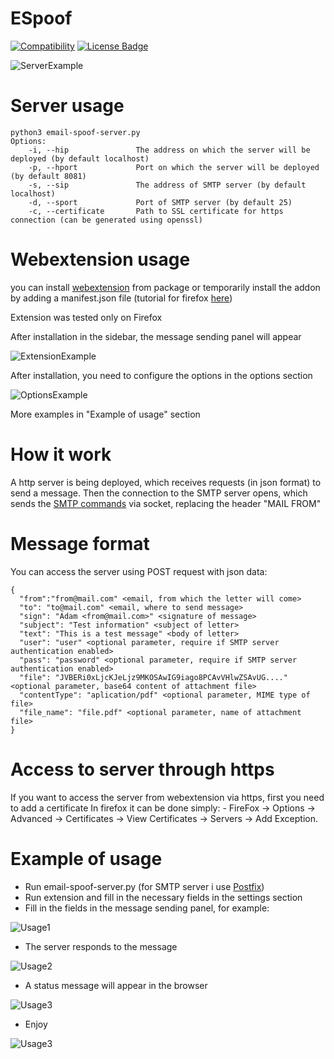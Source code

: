 # ESpoof

[![Compatibility](https://img.shields.io/badge/python-3.5-brightgreen.svg)](https://github.com/rostegg/email-spoofing-server)
[![License Badge](https://img.shields.io/badge/license-MIT-blue.svg)](https://github.com/rostegg/email-spoofing-server/blob/master/LICENSE)

![ServerExample](../assets/example_run.png?raw=true)

# Server usage
```
python3 email-spoof-server.py
Options:
    -i, --hip               The address on which the server will be deployed (by default localhost)
    -p, --hport             Port on which the server will be deployed (by default 8081)
    -s, --sip               The address of SMTP server (by default localhost)
    -d, --sport             Port of SMTP server (by default 25)
    -c, --certificate       Path to SSL certificate for https connection (can be generated using openssl)  
```

# Webextension usage
you can install [webextension](https://developer.mozilla.org/en-US/Add-ons/WebExtensions) from package or temporarily install the addon by adding a manifest.json file (tutorial for firefox [here](https://developer.mozilla.org/en-US/docs/Tools/about%3Adebugging))

Extension was tested only on Firefox

After installation in the sidebar, the message sending panel will appear

![ExtensionExample](../assets/webext_run.PNG?raw=true)

After installation, you need to configure the options in the options section

![OptionsExample](../assets/webext_option.png?raw=true)

More examples in "Example of usage" section

# How it work

A http server is being deployed, which receives requests (in json format) to send a message.
Then the connection to the SMTP server opens, which sends the [SMTP commands](http://www.samlogic.net/articles/smtp-commands-reference.htm) via socket, replacing the header "MAIL FROM"

# Message format

You can access the server using POST request with json data:
```
{
  "from":"from@mail.com" <email, from which the letter will come>
  "to": "to@mail.com" <email, where to send message>
  "sign": "Adam <from@mail.com>" <signature of message>
  "subject": "Test information" <subject of letter>
  "text": "This is a test message" <body of letter>
  "user": "user" <optional parameter, require if SMTP server authentication enabled>
  "pass": "password" <optional parameter, require if SMTP server authentication enabled>
  "file": "JVBERi0xLjcKJeLjz9MKOSAwIG9iago8PCAvVHlwZSAvUG...." <optional parameter, base64 content of attachment file>
  "contentType": "aplication/pdf" <optional parameter, MIME type of file>
  "file_name": "file.pdf" <optional parameter, name of attachment file>
}
```
# Access to server through https
If you want to access the server from webextension via https, first you need to add a certificate
In firefox it can be done simply: 
    - FireFox -> Options -> Advanced -> Certificates -> View Certificates -> Servers -> Add Exception.

# Example of usage

* Run email-spoof-server.py (for SMTP server i use [Postfix](https://en.wikipedia.org/wiki/Postfix_(software)))
* Run extension and fill in the necessary fields in the settings section 
* Fill in the fields in the message sending panel, for example:


![Usage1](../assets/example_1.png?raw=true)

* The server responds to the message

![Usage2](../assets/example_2.png?raw=true)

* A status message will appear in the browser

![Usage3](../assets/example_3.PNG?raw=true)

* Enjoy

![Usage3](../assets/example_4.png?raw=true)



